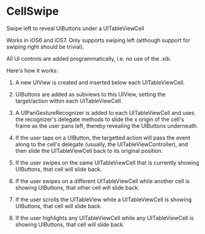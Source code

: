 CellSwipe
=========

Swipe left to reveal UIButtons under a UITableViewCell

Works in iOS6 and iOS7. Only supports swiping left (although support for swiping right should be trivial).

All UI controls are added programmatically, i.e. no use of the .xib.

Here's how it works:
1. A new UIView is created and inserted below each UITableViewCell.

2. UIButtons are added as subviews to this UIView, setting the target/action within each UITableViewCell.

3. A UIPanGestureRecognizer is added to each UITableViewCell and uses the recognizer's delegate methods to slide the x origin of the cell's frame as the user pans left, thereby revealing the UIButtons underneath.

4. If the user taps on a UIButton, the targetted action will pass the event along to the cell's delegate (usually, the UITableViewController), and then slide the UITableViewCell back to its original position.

5. If the user swipes on the same UITableViewCell that is currently showing UIButtons, that cell will slide back.

6. If the user swipes on a different UITableViewCell while another cell is showing UIButtons, that other cell will slide back.

7. If the user scrolls the UITableView while a UITableViewCell is showing UIButtons, that cell will slide back.

8. If the user highlights any UITableViewCell while any UITableViewCell is showing UIButtons, that cell will slide back.
